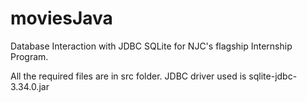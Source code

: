 # moviesJava
Database Interaction with JDBC SQLite for NJC's flagship Internship Program.

All the required files are in src folder.
JDBC driver used is sqlite-jdbc-3.34.0.jar
